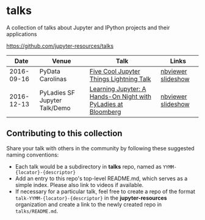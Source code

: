 # talks

A collection of talks about Jupyter and IPython projects and their applications

https://github.com/jupyter-resources/talks

|Date|Venue|Talk|Links|
|----|-----|----|-----|
|2016-09-16|PyData Carolinas|[Five Cool Jupyter Things Lightning Talk](1609-pydata-carolinas-lightning-talk)|[nbviewer slideshow](http://nbviewer.jupyter.org/format/slides/github/jupyter-resources/talks/blob/master/1609-pydata-carolinas-lightning-talk/five_cool_jupyter_things.ipynb#/)|
|2016-12-13|PyLadies SF Jupyter Talk/Demo|[Learning Jupyter: A Hands-On Night with PyLadies at Bloomberg](1609-pydata-carolinas-lightning-talk)|[nbviewer slideshow](http://nbviewer.jupyter.org/format/slides/github/jupyter-resources/talks/blob/master/1609-pydata-carolinas-lightning-talk/five_cool_jupyter_things.ipynb#/)|

## Contributing to this collection

Share your talk with others in the community by following these suggested naming conventions:

- Each talk would be a subdirectory in **talks** repo, named as `YYMM-{locator}-{descriptor}`
- Add an entry to this repo's top-level README.md, which serves as a simple index. Please also link to videos if available.
- If necessary for a particular talk, feel free to create a repo of the format `talk-YYMM-{locator}-{descriptor}` in the **jupyter-resources** organization and create a link to the newly created repo in `talks/README.md`.

